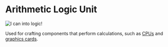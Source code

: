 # Arithmetic Logic Unit

![I can into logic!](oredict:oc:materialALU)

Used for crafting components that perform calculations, such as [CPUs](cpu1.md) and [graphics cards](graphicsCard1.md).
